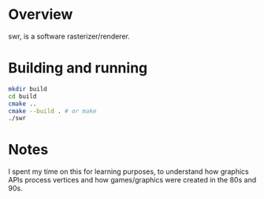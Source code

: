 # Overview
swr, is a software rasterizer/renderer.

# Building and running
```bash
mkdir build
cd build
cmake ..
cmake --build . # or make
./swr
```

# Notes
I spent my time on this for learning purposes, to understand how graphics APIs process vertices and how games/graphics were created in the 80s and 90s.